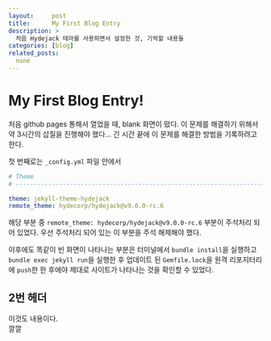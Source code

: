 ```yaml
---
layout:     post
title:      My First Blog Entry
description: >
  처음 Hydejack 테마를 사용하면서 설정한 것, 기억할 내용들
categories: [blog]
related_posts:
  none
---
```


# My First Blog Entry!

처음 github pages 통해서 열었을 때, blank 화면이 떴다. 이 문제를 해결하기 위해서 약 3시간의 삽질을 진행해야 했다... 긴 시간 끝에 이 문제를 해결한 방법을 기록하려고 한다.

첫 번째로는 `_config.yml` 파일 안에서
``` yml
# Theme
# ---------------------------------------------------------------------------------------

theme: jekyll-theme-hydejack
remote_theme: hydecorp/hydejack@v9.0.0-rc.6
```
해당 부분 중 `remote_theme: hydecorp/hydejack@v9.0.0-rc.6` 부분이 주석처리 되어 있었다. 우선 주석처리 되어 있는 이 부분을 주석 해제해야 했다.

이후에도 똑같이 빈 화면이 나타나는 부분은 터미널에서 `bundle install`을 실행하고 `bundle exec jekyll run`을 실행한 후 업데이트 된 `Gemfile.lock`을 원격 리포지터리에 `push`한 한 후에야 제대로 사이트가 나타나는 것을 확인할 수 있었다.

## 2번 헤더

이것도 내용이다.  
깔깔
